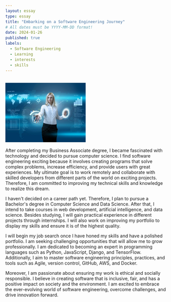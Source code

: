 ```yaml
---
layout: essay
type: essay
title: "Embarking on a Software Engineering Journey"
# All dates must be YYYY-MM-DD format!
date: 2024-01-26
published: true
labels:
  - Software Engineering
  - Learning
  - interests
  - skills
---
```


<br />
<img width="250px" class="rounded float-start pe-4" src="../img/900.png">

After completing my Business Associate degree, I became fascinated with technology and decided to pursue computer science. I find software engineering exciting because it involves creating programs that solve complex problems, increase efficiency, and provide users with great experiences. My ultimate goal is to work remotely and collaborate with skilled developers from different parts of the world on exciting projects. Therefore, I am committed to improving my technical skills and knowledge to realize this dream. 

I haven't decided on a career path yet. Therefore, I plan to pursue a Bachelor's degree in Computer Science and Data Science. After that, I intend to take courses in web development, artificial intelligence, and data science. Besides studying, I will gain practical experience in different projects through internships. I will also work on improving my portfolio to display my skills and ensure it is of the highest quality.

I will begin my job search once I have honed my skills and have a polished portfolio. I am seeking challenging opportunities that will allow me to grow professionally. I am dedicated to becoming an expert in programming languages such as Python, JavaScript, Django, and TensorFlow. Additionally, I aim to master software engineering principles, practices, and tools such as Agile, version control, GitHub, AWS, and Docker.

Moreover, I am passionate about ensuring my work is ethical and socially responsible. I believe in creating software that is inclusive, fair, and has a positive impact on society and the environment. I am excited to embrace the ever-evolving world of software engineering, overcome challenges, and drive innovation forward. 

